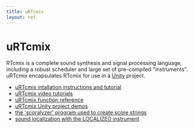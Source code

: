```yaml
---
title: uRTcmix
layout: ref
---
```


# uRTcmix

RTcmix is a complete sound synthesis and signal processing language,
including a robust scheduler and large set of pre-compiled
"instruments". uRTcmix encapsulates RTcmix for use in a
[Unity](https://unity.com) project.

- [uRTcmix intallation instructions and tutorial](texttutorial.php)
- [uRTcmix video tutorials](videotutorials.php)
- [uRTcmix function reference](functionreference.php)
- [uRTcmix Unity project demos](demos.php)
- [the 'scoralyzer' program used to create score
  strings](scoralyzer.php)
- [sound localization with the LOCALIZE() instrument](localize.php)
